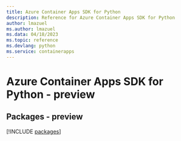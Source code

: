 ```yaml
---
title: Azure Container Apps SDK for Python
description: Reference for Azure Container Apps SDK for Python
author: lmazuel
ms.author: lmazuel
ms.data: 04/18/2023
ms.topic: reference
ms.devlang: python
ms.service: containerapps
---
```

# Azure Container Apps SDK for Python - preview
## Packages - preview
[!INCLUDE [packages](container-apps-index.md)]